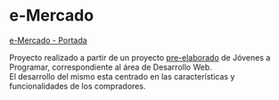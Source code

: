 # e-Mercado  
 [e-Mercado - Portada](https://nl96.github.io/Rep_eCommerce/home.html)  
   
 Proyecto realizado a partir de un proyecto [pre-elaborado](https://github.com/japdevdep/ecommerce) de Jóvenes a Programar, correspondiente al área de Desarrollo Web.  
 El desarrollo del mismo esta centrado en las características y funcionalidades de los compradores.
